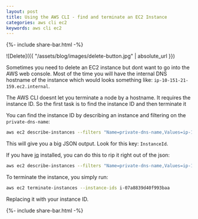 ```yaml
---
layout: post
title: Using the AWS CLI - find and terminate an EC2 Instance
categories: aws cli ec2
keywords: aws cli ec2
---
```

{%- include share-bar.html -%}

![Delete]({{ "/assets/blog/images/delete-button.jpg" | absolute_url }})

Sometimes you need to delete an EC2 instance but dont want to go into the AWS
web console.  Most of the time you will have the internal DNS hostname of the instance
which would looks something like: `ip-10-151-21-159.ec2.internal`.

The AWS CLI doesnt let you terminate a node by a hostname.  It requires the
instance ID.  So the first task is to find the instance ID and then terminate it

You can find the instance ID by describing an instance and filtering on the `private-dns-name`:

```bash
aws ec2 describe-instances --filters "Name=private-dns-name,Values=ip-10-151-21-159.ec2.internal"
```

This will give you a big JSON output.  Look for this key: `InstanceId`.

If you have [jq](https://stedolan.github.io/jq/) installed, you can do this to rip it
right out of the json:

```bash
aws ec2 describe-instances --filters "Name=private-dns-name,Values=ip-10-151-21-159.ec2.internal" | jq -r .Reservations[0].Instances[0].InstanceId
```

To terminate the instance, you simply run:

```bash
aws ec2 terminate-instances --instance-ids i-07a8839d40f993baa
```

Replacing it with your instance ID.

<!-- Blog footer share -->
{%- include share-bar.html -%}
